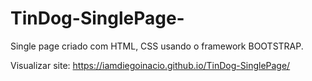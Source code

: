# TinDog-SinglePage-

Single page criado com HTML, CSS usando o framework BOOTSTRAP. 

Visualizar site:
https://iamdiegoinacio.github.io/TinDog-SinglePage/
